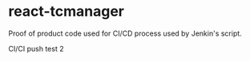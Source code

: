 # react-tcmanager
Proof of product code used for CI/CD process used by Jenkin's script.

CI/CI push test 2
